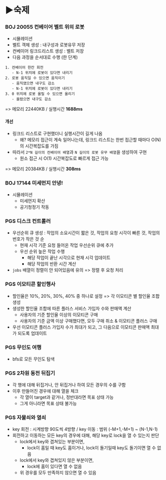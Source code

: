 # ▶숙제

### BOJ 20055 컨베이어 벨트 위의 로봇
- 시뮬레이션
- 벨트 객체 생성 : 내구성과 로봇유무 저장
- 컨베이어 링크드리스트 생성 : 벨트 저장
- 다음 과정을 순서대로 수행 (한 단계)
```
1. 컨베이어 한칸 회전 
   - N-1 위치에 로봇이 있다면 내리기
2. 로봇 움직일 수 있으면 움직이기
   - 움직였으면 내구도 감소
   - N-1 위치에 로봇이 있다면 내리기
3. 0 위치에 로봇 올릴 수 있으면 올리기
   - 올렸으면 내구도 감소
```
=> 메모리 22440KB / 실행시간 **1688ms**

#### 개선
- 링크드 리스트로 구현했더니 실행시간이 길게 나옴
  - 왜? 메모리 접근이 계속 일어나는데, 링크드 리스트는 한번 접근할 때마다 O(N)의 시간복잡도를 가짐
- 따라서 `2*N 길이의 컨베이어 배열`과 `N 길이의 로봇 유무 배열`을 생성하여 구현
  - 원소 접근 시 O(1) 시간복잡도로 빠르게 접근 가능

=> 메모리 20384KB / 실행시간 **308ms**

### BOJ 17144 미세먼지 안녕!
- 시뮬레이션
  - 미세먼지 확산
  - 공기청정기 작동

### PGS 디스크 컨트롤러
- 우선순위 큐 생성 : 작업의 소요시간이 짧은 것, 작업의 요청 시각이 빠른 것, 작업의 번호가 작은 것 순
  - 현재 시각 기준 요청 들어온 작업 우선순위 큐에 추가
  - 우선 순위 높은 작업 수행
    - 해당 작업이 끝난 시각으로 현재 시각 업데이트
    - 해당 작업의 반환 시간 계산
- `jobs` 배열이 정렬이 안 되어있음에 유의 => 정렬 후 요청 처리

### PGS 이모티콘 할인행사
- 할인율은 10%, 20%, 30%, 40% 중 하나로 설정 => 각 이모티콘 별 할인율 조합 생성 
- 생성한 할인율 조합에 따른 플러스 서비스 가입자 수와 판매액 계산
  - 사용자의 기준 할인율 이상의 이모티콘 구매
  - 사용자의 기준 금액 이상 구매했다면, 모두 구매 취소 & 이모티콘 플러스 구매
- 우선 이모티콘 플러스 가입자 수가 최대가 되고, 그 다음으로 이모티콘 판매액 최대가 되도록 업데이트

### PGS 무인도 여행
- bfs로 모든 무인도 탐색

### PGS 2차원 동전 뒤집기
- 각 행에 대해 뒤집거나, 안 뒤집거나 하여 모든 경우의 수를 구함
- 이후 만들어진 경우에 대해 열을 체크
  - 각 열이 target과 같거나, 정반대라면 목표 상태 가능
  - 그게 아니라면 목표 상태 불가능

### PGS 자물쇠와 열쇠
- key 회전 : 시계방향 90도씩 4방향 / key 이동 : 범위 (-M+1,-M+1) ~ (N-1,N-1)
- 회전하고 이동하는 모든 key의 경우에 대해, 해당 key로 lock을 열 수 있는지 판단
  - lock에서 key와 겹쳐있는 부분이면, 
    - lock이 홈일 때 key도 홈이거나, lock이 돌기일때 key도 돌기이면 열 수 없음
  - lock에서 key와 겹쳐있지 않은 부분이면,
    - lock에 홈이 있다면 열 수 없음
  - 위 경우를 모두 만족하지 않으면 열 수 있음

### 
